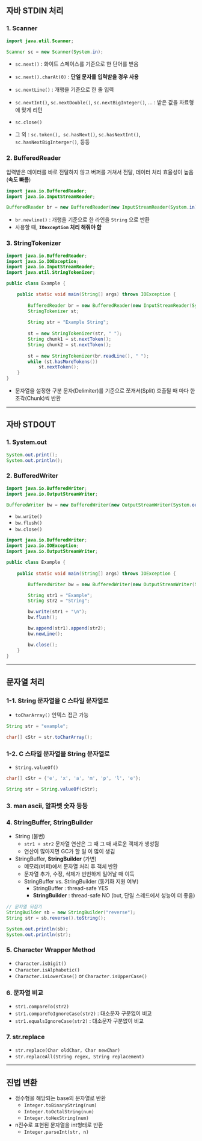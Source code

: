 
## 자바 STDIN 처리 
### 1. Scanner
```java
import java.util.Scanner;

Scanner sc = new Scanner(System.in);
```
- `sc.next()` : 화이트 스페이스를 기준으로 한 단어를 받음
- `sc.next().charAt(0)` : **단일 문자를 입력받을 경우 사용**
- `sc.nextLine()` : 개행을 기준으로 한 줄 입력 
- `sc.nextInt()`, `sc.nextDouble()`, `sc.nextBigInteger()`, ... : 받은 값을 자료형에 맞게 리턴
- `sc.close()`

- 그 외 : `sc.token(), sc.hasNext()`, `sc.hasNextInt()`, `sc.hasNextBigInterger()`, 등등

### 2. BufferedReader
입력받은 데이터를 바로 전달하지 않고 버퍼를 거쳐서 전달, 데이터 처리 효율성이 높음 (**속도 빠름**)
```java
import java.io.BufferedReader;
import java.io.InputStreamReader;

BufferedReader br = new BufferedReader(new InputStreamReader(System.in));
```

- `br.newline()` : 개행을 기준으로 한 라인을 `String` 으로 반환
- 사용할 때, **`IOexception` 처리 해줘야 함**

### 3. StringTokenizer
```java
import java.io.BufferedReader;
import java.io.IOException;
import java.io.InputStreamReader;
import java.util.StringTokenizer;

public class Example {

    public static void main(String[] args) throws IOException {
        
        BufferedReader br = new BufferedReader(new InputStreamReader(System.in));
        StringTokenizer st;
        
        String str = "Example String";
        
        st = new StringTokenizer(str, " ");
        String chunk1 = st.nextToken();
        String chunk2 = st.nextToken();
        
        st = new StringTokenizer(br.readLine(), " ");
        while (st.hasMoreTokens())
            st.nextToken();
    }
}
```
- 문자열을 설정한 구분 문자(Delimiter)를 기준으로 쪼개서(Split) 호출될 때 마다 한 조각(Chunk)씩 반환

---
## 자바 STDOUT
### 1. System.out
```java
System.out.print();
System.out.println();
```

### 2. BufferedWriter
```java
import java.io.BufferedWriter;
import java.io.OutputStreamWriter;

BufferedWriter bw = new BufferedWriter(new OutputStreamWriter(System.out));
```
- `bw.write()`
- `bw.flush()`
- `bw.close()`

```java
import java.io.BufferedWriter;
import java.io.IOException;
import java.io.OutputStreamWriter;

public class Example {
    
    public static void main(String[] args) throws IOException {

        BufferedWriter bw = new BufferedWriter(new OutputStreamWriter(System.out));

        String str1 = "Example";
        String str2 = "String";

        bw.write(str1 + "\n");
        bw.flush();

        bw.append(str1).append(str2);
        bw.newLine();

        bw.close();
    }
}
```

---
## 문자열 처리
### 1-1. String 문자열을 C 스타일 문자열로
- `toCharArray()` 인덱스 접근 가능
```java
String str = "example";

char[] cStr = str.toCharArray();
```

### 1-2. C 스타일 문자열을 String 문자열로
- `String.valueOf()`
```java
char[] cStr = {'e', 'x', 'a', 'm', 'p', 'l', 'e'};

String str = String.valueOf(cStr);
```
### 3. man ascii, 알파벳 숫자 등등
### 4. StringBuffer, StringBuilder
- String (불변)
  - `str1 + str2` 문자열 연산은 그 때 그 때 새로운 객체가 생성됨
  - 연산이 많아지면 GC가 할 일 이 많이 생김
- StringBuffer, **StringBuilder** (가변)
  - 메모리(버퍼)에서 문자열 처리 후 객체 반환 
  - 문자열 추가, 수정, 삭제가 빈번하게 일어날 때 이득
  - StringBuffer vs. StringBuilder (동기화 지원 여부)
    - StringBuffer : thread-safe YES
    - **StringBuilder** : thread-safe NO (but, 단일 스레드에서 성능이 더 좋음)


```java
// 문자열 뒤집기
StringBuilder sb = new StringBuilder("reverse");
String str = sb.reverse().toString();

System.out.println(sb);
System.out.println(str);
```

### 5. Character Wrapper Method
- `Character.isDigit()`  
- `Character.isAlphabetic()`  
- `Character.isLowerCase()` or `Character.isUpperCase()`

### 6. 문자열 비교
- `str1.compareTo(str2)`
- `str1.compareToIgnoreCase(str2)` : 대소문자 구분없이 비교
- `str1.equalsIgnoreCase(str2)` : 대소문자 구분없이 비교

### 7. str.replace
- `str.replace(Char oldChar, Char newChar)`
- `str.replaceAll(String regex, String replacement)`

---
## 진법 변환
- 정수형을 해당되는 base의 문자열로 반환
  - `Integer.toBinaryString(num)`
  - `Integer.toOctalString(num)`
  - `Integer.toHexString(num)`
- n진수로 표현된 문자열을 int형태로 반환
  - `Integer.parseInt(str, n)`
